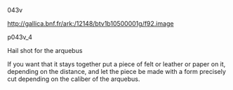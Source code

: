 043v

http://gallica.bnf.fr/ark:/12148/btv1b10500001g/f92.image

p043v_4

Hail shot for the arquebus

If you want that it stays together put a piece of felt or leather or paper on it, depending on the distance, and let the piece be made with a form precisely cut depending on the caliber of the arquebus.
